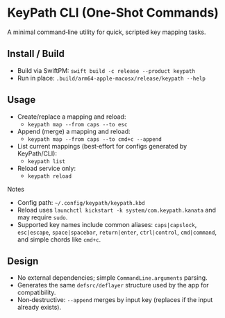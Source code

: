 # KeyPath CLI (One‑Shot Commands)

A minimal command‑line utility for quick, scripted key mapping tasks.

## Install / Build

- Build via SwiftPM: `swift build -c release --product keypath`
- Run in place: `.build/arm64-apple-macosx/release/keypath --help`

## Usage

- Create/replace a mapping and reload:
  - `keypath map --from caps --to esc`
- Append (merge) a mapping and reload:
  - `keypath map --from caps --to cmd+c --append`
- List current mappings (best‑effort for configs generated by KeyPath/CLI):
  - `keypath list`
- Reload service only:
  - `keypath reload`

Notes
- Config path: `~/.config/keypath/keypath.kbd`
- Reload uses `launchctl kickstart -k system/com.keypath.kanata` and may require `sudo`.
- Supported key names include common aliases: `caps|capslock`, `esc|escape`, `space|spacebar`, `return|enter`, `ctrl|control`, `cmd|command`, and simple chords like `cmd+c`.

## Design

- No external dependencies; simple `CommandLine.arguments` parsing.
- Generates the same `defsrc/deflayer` structure used by the app for compatibility.
- Non‑destructive: `--append` merges by input key (replaces if the input already exists).

